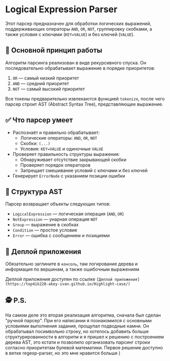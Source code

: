 # Logical Expression Parser

Этот парсер предназначен для обработки логических выражений, поддерживающих операторы `AND`, `OR`, `NOT`, группировку скобками, а также условия с ключами (`KEY=VALUE`) и без ключей (`VALUE`).

## 🔧 Основной принцип работы

Алгоритм парсинга реализован в виде рекурсивного спуска. Он последовательно обрабатывает выражение в порядке приоритетов:

1. `OR` — самый низкий приоритет
2. `AND` — средний приоритет 
3. `NOT`  — самый высокий приоритет

Все токены предварительно извлекаются функцией `tokenize`, после чего парсер строит AST (Abstract Syntax Tree), представляющее выражение.

## ✅ Что парсер умеет

- Распознаёт и правильно обрабатывает:
  - Логические операторы: `AND`, `OR`, `NOT`
  - Скобки: `(...)`
  - Условия: `KEY=VALUE` и одиночные `VALUE`
- Проверяет правильность структуры выражения:
  - Обнаруживает отсутствие закрывающей скобки
  - Проверяет порядок операторов
  - Запрещает смешивание условий с ключами и без ключей
- Генерирует `ErrorNode` с указанием позиции ошибки

## 📁 Структура AST

Парсер возвращает объекты следующих типов:

- `LogicalExpression` — логическая операция (`AND`, `OR`)
- `NotExpression` — унарная операция `NOT`
- `Group` — выражение в скобках
- `Condition` — простое условие
- `Error` — ошибка с сообщением и позициями

## 🚀 Деплой приложения

Обязательно заглините в `консоль`, там логирование дерева и информация по вершинам, а также ошибочным выражениям

Деплой приложения доступен по ссылке `[Деплой приложения](https://top4ik228-akey-ivan.github.io/Highlight-case/)`

## 🕵️ P.S.

 На самом деле это вторая реализация алгоритма, сначала был сделан "ручной парсер". При его написании я познакомился с основными условиями выполнения задания, прощупал подводные камни. Он обрабатывал посимвольно строку, но хотелось добавить больше структурированности в алгоритм и я пришел к решению с построением дерева AST, это кстати и позволило организовать парсинг строки согласно приоритетам булевой математики. Первое решение доступно в ветке regexp-parser, но это мне нравится больше )